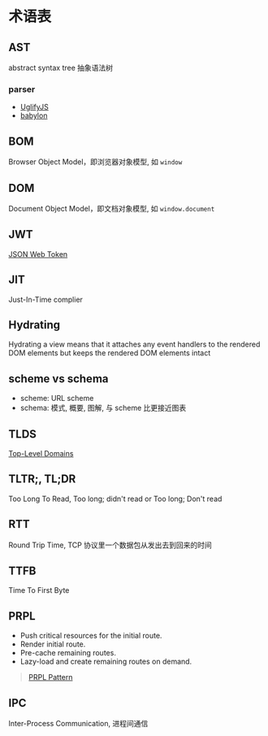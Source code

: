 # 术语表

## AST

abstract syntax tree 抽象语法树

### parser

* [UglifyJS](http://lisperator.net/uglifyjs/)
* [babylon](https://github.com/babel/babel/tree/master/packages/babylon)

## BOM

Browser Object Model，即浏览器对象模型, 如 `window`

## DOM

Document Object Model，即文档对象模型, 如 `window.document`

## JWT

[JSON Web Token](https://jwt.io/)

## JIT

Just-In-Time complier

## Hydrating

Hydrating a view means that it attaches any event handlers to the rendered DOM elements but keeps the rendered DOM elements intact

## scheme vs schema

* scheme: URL scheme
* schema: 模式, 概要, 图解, 与 scheme 比更接近图表

## TLDS

[Top-Level Domains](https://www.icann.org/resources/pages/tlds-2012-02-25-en)

## TLTR;, TL;DR

Too Long To Read, Too long; didn't read or Too long; Don't read

## RTT

Round Trip Time, TCP 协议里一个数据包从发出去到回来的时间

## TTFB

Time To First Byte

## PRPL

* Push critical resources for the initial route.
* Render initial route.
* Pre-cache remaining routes.
* Lazy-load and create remaining routes on demand.

> [PRPL Pattern](https://developers.google.com/web/fundamentals/performance/prpl-pattern/?hl=zh-cn)

## IPC

Inter-Process Communication, 进程间通信